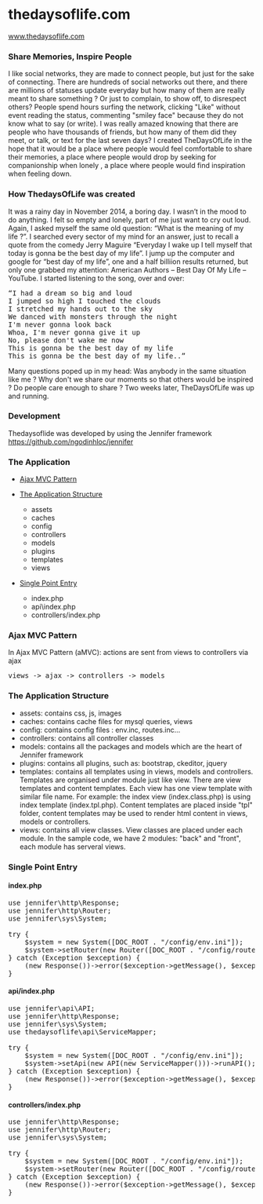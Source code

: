 # thedaysoflife.com #
www.thedaysoflife.com

### Share Memories, Inspire People

I like social networks, they are made to connect people, but just for the sake of connecting. There are hundreds of social networks out there, and there are millions of statuses update everyday but how many of them are really meant to share something ? Or just to complain, to show off, to disrespect others? People spend hours surfing the network, clicking "Like" without event reading the status, commenting "smiley face" because they do not know what to say (or write). I was really amazed knowing that there are people who have thousands of friends, but how many of them did they meet, or talk, or text for the last seven days? I created TheDaysOfLife in the hope that it would be a place where people would feel comfortable to share their memories, a place where people would drop by seeking for companionship when lonely , a place where people would find inspiration when feeling down.

### How ThedaysOfLife was created

It was a rainy day in November 2014, a boring day. I wasn’t in the mood to do anything. I felt so empty and lonely, part of me just want to cry out loud. Again, I asked myself the same old question: “What is the meaning of my life ?”. I searched every sector of my mind for an answer, just to recall a quote from the comedy Jerry Maguire “Everyday I wake up I tell myself that today is gonna be the best day of my life”. I jump up the computer and google for “best day of my life”, one and a half billiion results returned, but only one grabbed my attention: American Authors – Best Day Of My Life – YouTube. I started listening to the song, over and over:
<pre>
“I had a dream so big and loud
I jumped so high I touched the clouds
I stretched my hands out to the sky
We danced with monsters through the night
I'm never gonna look back
Whoa, I'm never gonna give it up
No, please don't wake me now
This is gonna be the best day of my life 
This is gonna be the best day of my life..”
</pre>
Many questions poped up in my head: Was anybody in the same situation like me ? Why don't we share our moments so that others would be inspired ? Do people care enough to share ? Two weeks later, TheDaysOfLife was up and running.

### Development

Thedaysoflide was developed by using the Jennifer framework https://github.com/ngodinhloc/jennifer

### The Application
- [Ajax MVC Pattern](#ajax-mvc-pattern)
- [The Application Structure](#the-application-structure)
    - assets
    - caches
    - config
    - controllers
    - models
    - plugins
    - templates
    - views 
    
- [Single Point Entry](#single-point-entry)
    - index.php
    - api\index.php
    - controllers/index.php
    
### Ajax MVC Pattern
In Ajax MVC Pattern (aMVC): actions are sent from views to controllers via ajax
<pre>views -> ajax -> controllers -> models</pre>

### The Application Structure
- assets: contains css, js, images
- caches: contains cache files for mysql queries, views
- config: contains config files : env.inc, routes.inc...
- controllers: contains all controller classes
- models: contains all the packages and models which are the heart of Jennifer framework
- plugins: contains all plugins, such as: bootstrap, ckeditor, jquery
- templates: contains all templates using in views, models and controllers. Templates are organised under module just like view. There are view templates and content templates. Each view has one view template with similar file name. For example: the index view (index.class.php) is using index template (index.tpl.php). Content templates are placed inside "tpl" folder, content templates may be used to render html content in views, models or controllers.
- views: contains all view classes. View classes are placed under each module. In the sample code, we have 2 modules: "back" and "front", each module has serveral views.

### Single Point Entry
#### index.php
<pre>
use jennifer\http\Response;
use jennifer\http\Router;
use jennifer\sys\System;

try {
    $system = new System([DOC_ROOT . "/config/env.ini"]);
    $system->setRouter(new Router([DOC_ROOT . "/config/routes.ini"]))->loadView()->renderView();
} catch (Exception $exception) {
    (new Response())->error($exception->getMessage(), $exception->getCode());
}
</pre>
#### api/index.php
<pre>
use jennifer\api\API;
use jennifer\http\Response;
use jennifer\sys\System;
use thedaysoflife\api\ServiceMapper;

try {
    $system = new System([DOC_ROOT . "/config/env.ini"]);
    $system->setApi(new API(new ServiceMapper()))->runAPI();
} catch (Exception $exception) {
    (new Response())->error($exception->getMessage(), $exception->getCode());
}
</pre>
#### controllers/index.php
<pre>
use jennifer\http\Response;
use jennifer\http\Router;
use jennifer\sys\System;

try {
    $system = new System([DOC_ROOT . "/config/env.ini"]);
    $system->setRouter(new Router([DOC_ROOT . "/config/routes.ini"]))->loadController()->runController();
} catch (Exception $exception) {
    (new Response())->error($exception->getMessage(), $exception->getCode());
}
</pre>